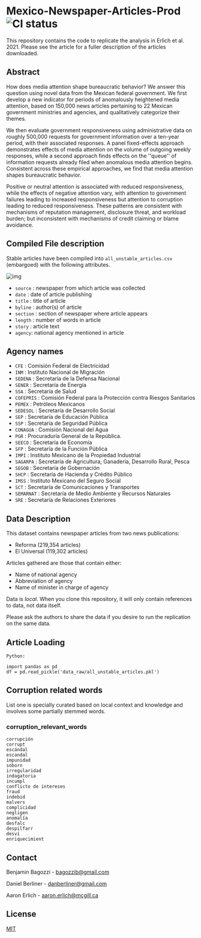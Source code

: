 # Mexico-Newspaper-Articles-Prod![CI status](https://img.shields.io/badge/build-passing-brightgreen.svg)
This repository contains the code to replicate the analysis in Erlich et al. 2021. Please see the article for a fuller description of the articles downloaded. 

## Abstract
How does media attention shape bureaucratic behavior? We answer this question using novel data from the Mexican federal government. We first develop a new indicator for periods of anomalously heightened media attention, based on 150,000 news articles pertaining to 22 Mexican government ministries and agencies, and qualitatively categorize their themes.

We then evaluate government responsiveness using administrative data on roughly 500,000 requests for government information over a ten-year period, with their associated responses. A panel fixed-effects approach demonstrates effects of media attention on the volume of outgoing weekly responses, while a second approach finds effects on the ''queue'' of information requests already filed when anomalous media attention begins. Consistent across these empirical approaches, we find that media attention shapes bureaucratic behavior. 

Positive or neutral attention is associated with reduced responsiveness, while the effects of negative attention vary, with attention to government failures leading to increased responsiveness but attention to corruption leading to reduced responsiveness. These patterns are consistent with mechanisms of reputation management, disclosure threat, and workload burden; but inconsistent with mechanisms of credit claiming or blame avoidance.




## Compiled File description
Stable articles have been compiled into `all_unstable_articles.csv` (embargoed) with the following attributes.

![img](https://i.imgur.com/c6iyjmj.png)
- `source` : newspaper from which article was collected
- `date` : date of article publishing
- `title` : title of article
- `byline` : author(s) of article
- `section` : section of newspaper where article appears
- `length` : number of words in article
- `story` : article text
- `agency`: national agency mentioned in article

## Agency names
- `CFE` : Comisión Federal de Electricidad
- `INM` : Instituto Nacional de Migración
- `SEDENA` : Secretaría de la Defensa Nacional
- `SENER` : Secretaría de Energía
- `SSA` : Secretaría de Salud
- `COFEPRIS` : Comisión Federal para la Protección contra Riesgos Sanitarios
- `PEMEX` : Petróleos Mexicanos
- `SEDESOL` : Secretaría de Desarrollo Social
- `SEP` : Secretaría de Educación Pública
- `SSP` : Secretaría de Seguridad Pública
- `CONAGUA` : Comisión Nacional del Agua
- `PGR` : Procuraduría General de la República.
- `SEECO` : Secretaría de Economía
- `SFP` : Secretaría de la Función Pública
- `IMPI` : Instituto Mexicano de la Propiedad Industrial
- `SAGARPA` : Secretaría de Agricultura, Ganadería, Desarrollo Rural, Pesca
- `SEGOB` : Secretaría de Gobernación
- `SHCP` : Secretaría de Hacienda y Crédito Público
- `IMSS` : Instituto Mexicano del Seguro Social
- `SCT` : Secretaría de Comunicaciones y Transportes
- `SEMARNAT` : Secretaría de Medio Ambiente y Recursos Naturales
- `SRE` : Secretaría de Relaciones Exteriores


## Data Description
This dataset contains newspaper articles from two news publications: 
- Reforma (219,354 articles)
- El Universal (119,302 articles)


Articles gathered are those that contain either:
- Name of national agency
- Abbreviation of agency
- Name of minister in charge of agency


Data is *local*. When you clone this repository, it will only contain references to data, not data itself.

Please ask the authors to share the data if you desire to run the replication on the same data. 

## Article Loading
```
Python:

import pandas as pd
df = pd.read_pickle('data_raw/all_unstable_articles.pkl')
```

## Corruption related words
List one is specially curated based on local context and knowledge and involves some partially stemmed words.
### corruption_relevant_words
```
corrupción
corrupt
escándal
escandal
impunidad
soborn
irregularidad
indagatoria
incumpl
conflicto de intereses
fraud
indebid
malvers
complicidad
negligen
anomalía
desfalc
despilfarr
desví
enriquecimient
```



## Contact
Benjamin Bagozzi - [bagozzib@gmail.com](mailto:bagozzib@gmail.com)

Daniel Berliner - [danberliner@gmail.com](mailto:danberliner@gmail.com)

Aaron Erlich - [aaron.erlich@mcgill.ca](mailto:aaron.erlich@mcgill.ca)


## License
[MIT](https://choosealicense.com/licenses/mit/)
